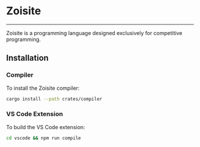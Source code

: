 # Zoisite

---

Zoisite is a programming language designed exclusively for competitive programming.

## Installation

### Compiler

To install the Zoisite compiler:

```bash
cargo install --path crates/compiler
```

### VS Code Extension

To build the VS Code extension:

```bash
cd vscode && npm run compile
```
